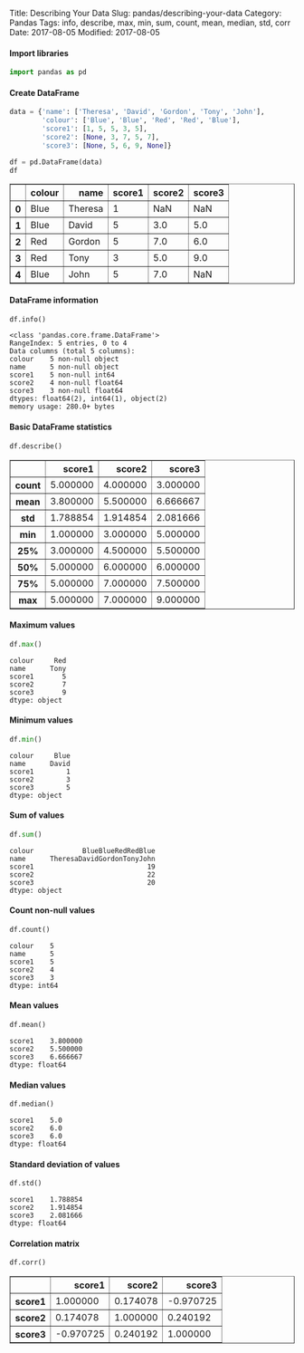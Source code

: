 Title: Describing Your Data
Slug: pandas/describing-your-data
Category: Pandas
Tags: info, describe, max, min, sum, count, mean, median, std, corr
Date: 2017-08-05
Modified: 2017-08-05

#### Import libraries


```python
import pandas as pd
```

#### Create DataFrame


```python
data = {'name': ['Theresa', 'David', 'Gordon', 'Tony', 'John'],
        'colour': ['Blue', 'Blue', 'Red', 'Red', 'Blue'],
        'score1': [1, 5, 5, 3, 5],
        'score2': [None, 3, 7, 5, 7],
        'score3': [None, 5, 6, 9, None]}

df = pd.DataFrame(data)
df
```




<div>
<style>
    .dataframe thead tr:only-child th {
        text-align: right;
    }

    .dataframe thead th {
        text-align: left;
    }

    .dataframe tbody tr th {
        vertical-align: top;
    }
</style>
<table border="1" class="dataframe">
  <thead>
    <tr style="text-align: right;">
      <th></th>
      <th>colour</th>
      <th>name</th>
      <th>score1</th>
      <th>score2</th>
      <th>score3</th>
    </tr>
  </thead>
  <tbody>
    <tr>
      <th>0</th>
      <td>Blue</td>
      <td>Theresa</td>
      <td>1</td>
      <td>NaN</td>
      <td>NaN</td>
    </tr>
    <tr>
      <th>1</th>
      <td>Blue</td>
      <td>David</td>
      <td>5</td>
      <td>3.0</td>
      <td>5.0</td>
    </tr>
    <tr>
      <th>2</th>
      <td>Red</td>
      <td>Gordon</td>
      <td>5</td>
      <td>7.0</td>
      <td>6.0</td>
    </tr>
    <tr>
      <th>3</th>
      <td>Red</td>
      <td>Tony</td>
      <td>3</td>
      <td>5.0</td>
      <td>9.0</td>
    </tr>
    <tr>
      <th>4</th>
      <td>Blue</td>
      <td>John</td>
      <td>5</td>
      <td>7.0</td>
      <td>NaN</td>
    </tr>
  </tbody>
</table>
</div>



#### DataFrame information


```python
df.info()
```

    <class 'pandas.core.frame.DataFrame'>
    RangeIndex: 5 entries, 0 to 4
    Data columns (total 5 columns):
    colour    5 non-null object
    name      5 non-null object
    score1    5 non-null int64
    score2    4 non-null float64
    score3    3 non-null float64
    dtypes: float64(2), int64(1), object(2)
    memory usage: 280.0+ bytes


#### Basic DataFrame statistics


```python
df.describe()
```




<div>
<style>
    .dataframe thead tr:only-child th {
        text-align: right;
    }

    .dataframe thead th {
        text-align: left;
    }

    .dataframe tbody tr th {
        vertical-align: top;
    }
</style>
<table border="1" class="dataframe">
  <thead>
    <tr style="text-align: right;">
      <th></th>
      <th>score1</th>
      <th>score2</th>
      <th>score3</th>
    </tr>
  </thead>
  <tbody>
    <tr>
      <th>count</th>
      <td>5.000000</td>
      <td>4.000000</td>
      <td>3.000000</td>
    </tr>
    <tr>
      <th>mean</th>
      <td>3.800000</td>
      <td>5.500000</td>
      <td>6.666667</td>
    </tr>
    <tr>
      <th>std</th>
      <td>1.788854</td>
      <td>1.914854</td>
      <td>2.081666</td>
    </tr>
    <tr>
      <th>min</th>
      <td>1.000000</td>
      <td>3.000000</td>
      <td>5.000000</td>
    </tr>
    <tr>
      <th>25%</th>
      <td>3.000000</td>
      <td>4.500000</td>
      <td>5.500000</td>
    </tr>
    <tr>
      <th>50%</th>
      <td>5.000000</td>
      <td>6.000000</td>
      <td>6.000000</td>
    </tr>
    <tr>
      <th>75%</th>
      <td>5.000000</td>
      <td>7.000000</td>
      <td>7.500000</td>
    </tr>
    <tr>
      <th>max</th>
      <td>5.000000</td>
      <td>7.000000</td>
      <td>9.000000</td>
    </tr>
  </tbody>
</table>
</div>



#### Maximum values


```python
df.max()
```




    colour     Red
    name      Tony
    score1       5
    score2       7
    score3       9
    dtype: object



#### Minimum values


```python
df.min()
```




    colour     Blue
    name      David
    score1        1
    score2        3
    score3        5
    dtype: object



#### Sum of values


```python
df.sum()
```




    colour            BlueBlueRedRedBlue
    name      TheresaDavidGordonTonyJohn
    score1                            19
    score2                            22
    score3                            20
    dtype: object



#### Count non-null values


```python
df.count()
```




    colour    5
    name      5
    score1    5
    score2    4
    score3    3
    dtype: int64



#### Mean values


```python
df.mean()
```




    score1    3.800000
    score2    5.500000
    score3    6.666667
    dtype: float64



#### Median values


```python
df.median()
```




    score1    5.0
    score2    6.0
    score3    6.0
    dtype: float64



#### Standard deviation of values


```python
df.std()
```




    score1    1.788854
    score2    1.914854
    score3    2.081666
    dtype: float64



#### Correlation matrix


```python
df.corr()
```




<div>
<style>
    .dataframe thead tr:only-child th {
        text-align: right;
    }

    .dataframe thead th {
        text-align: left;
    }

    .dataframe tbody tr th {
        vertical-align: top;
    }
</style>
<table border="1" class="dataframe">
  <thead>
    <tr style="text-align: right;">
      <th></th>
      <th>score1</th>
      <th>score2</th>
      <th>score3</th>
    </tr>
  </thead>
  <tbody>
    <tr>
      <th>score1</th>
      <td>1.000000</td>
      <td>0.174078</td>
      <td>-0.970725</td>
    </tr>
    <tr>
      <th>score2</th>
      <td>0.174078</td>
      <td>1.000000</td>
      <td>0.240192</td>
    </tr>
    <tr>
      <th>score3</th>
      <td>-0.970725</td>
      <td>0.240192</td>
      <td>1.000000</td>
    </tr>
  </tbody>
</table>
</div>
